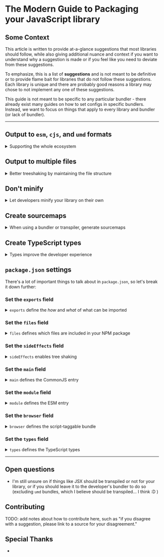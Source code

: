 # The Modern Guide to Packaging your JavaScript library

## Some Context

This article is written to provide at-a-glance suggestions that most libraries should follow, while also giving additional nuance and context if you want to understand why a suggestion is made or if you feel like you need to deviate from these suggestions.

To emphasize, this is a list of **suggestions** and is not meant to be definitive or to provide flame bait for libraries that do not follow these suggestions. Each library is unique and there are probably good reasons a library may chose to not implement any one of these suggestions.

This guide is not meant to be specific to any particular bundler - there already exist many guides on how to set configs in specific bundlers. Instead, we want to focus on things that apply to every library and bundler (or lack of bundler).

---

## Output to `esm`, `cjs`, and `umd` formats

<details>
<summary>Supporting the whole ecosystem</summary>

`esm` is short for "EcmaScript module."

`cjs` is short for "CommonJS module."

`umd` is short for "Universal Module Definition," and can be run by a raw `<script>` tag, or in CommonJS module loaders, or by `AMD` module loaders.

Without getting into the flame wars that generally happen around `esm` and `cjs` formats, you should know that generally `esm` is considered "the future" but `cjs` still has a strong hold on the community and ecosystem. `esm` is generally easier for bundlers to correctly treeshake, so it's especially important for libraries to have this format. It's also possible that some day in the future your library only needs to output to `esm`.

If you output to `umd` format, you'll note that `umd` is already compatible with CommonJS. It's up to you if you want to have both a specific `cjs` _and_ `umd` output; in some cases, there's no need to. In other cases, it can be nice to have a pure `cjs` output that keeps the file and folder structure of your source code, and a `umd` output to a single file so it can be easily `<script>`-tagged.

Finally, if your library is stateful, be aware that this does open the possibility of your library running into the [dual package hazard](https://nodejs.org/api/packages.html#dual-package-hazard), which can occur in situations where your library maintains some internal state and a developer happens to be using both a `cjs` and `esm` version of your library. The linked article describes some ways to mitigate this issue; another way to help prevent it is to use the `module` condition in [`package.json#exports`](#set-the-exports-field).

</details>

## Output to multiple files

<details>
<summary>Better treeshaking by maintaining the file structure</summary>

If you use a bundler or transpilier in your library, set it up so that it outputs files in the same way that they were authored. This makes it easier to mark specific files as having [side effects](#set-the-sideeffects-field), so that the rest of your modules aren't included in the side effects list. See [this article](https://levelup.gitconnected.com/code-splitting-for-libraries-bundling-for-npm-with-rollup-1-0-2522c7437697) for more details.

The exception to this is if you are making a bundle meant to be consumed directly in the browser without _any_ bundler (commonly, these are `umd` bundles but could also be modern `esm` bundles as well). In this case, it is better to have the browser request a single large file than need to request multiple smaller ones.

</details>

## Don't minify

<details>
<summary>Let developers minify your library on their own</summary>

If you use a bundler or transpilier in your library, configure it so that your output is not minified. Minification of your library makes it harder on the developer's bundler to do things like tree shaking. See [this article](https://levelup.gitconnected.com/code-splitting-for-libraries-bundling-for-npm-with-rollup-1-0-2522c7437697) for more details.

The exception to this is if you are making a bundle meant to be consumed directly in the browser without _any_ bundler (commonly, these are `umd` bundles but could also be modern `esm` bundles as well). You may want to consider making a "development" and "production" version of these bundles, or at the very least ensuring that you created [sourcemaps](#create-sourcemaps) for them.

</details>

## Create sourcemaps

<details>
<summary>When using a bundler or transpiler, generate sourcemaps</summary>

Any sort of transformation of your source code to a bundle will produce errors that point at the wrong location in your code. Help your future self out and create sourcemaps, even if your transformations are small!

</details>

## Create TypeScript types

<details>
<summary>Types improve the developer experience</summary>

The number of developers using TypeScript continues to grow each year, and having types built-in to your library help improve the developer experience (DX) for those devs. Additionally, devs who are not using TypeScript still get a better DX when they use an editor that understands types (such as VSCode, which uses the types to power its Intellisense feature).

However, creating types does NOT mean you must author your library in TypeScript. One option is to continue using normal JavaScript as your source code, but to also supplement it with [JSDoc](https://jsdoc.app/) comments. You can then configure TypeScript to only [emit declaration files](https://www.typescriptlang.org/tsconfig/#emitDeclarationOnly) from your JavaScript source code. TypeScript documentation even has a guide on [which JSDoc features are supported](https://www.typescriptlang.org/docs/handbook/jsdoc-supported-types.html).

Another option is to write the TypeScript type files directly, not even as part of your code. You can create an `index.d.ts` file and write the types there.

Once you have the types file, make sure you set your [`package.json#exports`](#set-the-exports-field) and [`package.json#types`](#set-the-types-field) fields.

</details>

## `package.json` settings

There's a lot of important things to talk about in `package.json`, so let's break it down further:

### Set the `exports` field

<details>
<summary><code>exports</code> define the <i>how</i> and <i>what</i> of what can be imported</summary>

The `exports` field on `package.json` is an incredibly useful addition, though it does add some complexity. The two most important things that it does is:

1. Defines what can and cannot be imported from your library, and what the name of it is. If it's not listed in `exports`, then developers cannot `import`/`require` it.
2. Allows you to change which file is imported based on conditions you define, such as "Was the file `import`ed or `require`d? Do they want a `development` or `production` version of my library?" etc.

There are some good docs from the [NodeJS team](https://nodejs.org/api/packages.html#package-entry-points) and the [Webpack team](https://webpack.js.org/guides/package-exports/) on the possibilities here. If at all possible, try to have at least a format similar to the following:

```json
{
  "exports": {
    ".": {
      "types": "index.d.ts",
      "module": "index.js",
      "import": "index.js",
      "require": "index.cjs",
      "default": "index.js"
    }
  }
}
```

Import things to know about the `exports` field:

- `"."` indicates the default entry for your package. You can additionally have named things like `"./package.json": "./package.json"` or even folders and wildcards like `"./*": "./dist/*"`
- The resolution happens from **top to bottom** and stops as soon as a matching field is found; if you have a more specific field but it is lower in the order, then it won't get matched! Because of that, the order of entries is very important.
- `types` should always come first, and helps TypeScript find the types file
- `default` should always be last, and is meant as a fallback
- The `module` field is an "unofficial" field that is supported by bundlers like Webpack and Rollup, with the goal of de-deplicating your library when it is both `require`-d and `import`-ed by a developer and/or a developer's dependencies. It should come before `import` and `require`, and point to an `esm`-only bundle - which can be the same as your original `esm` bundle if it's purely `esm`. For a deeper dive, read more [here](https://github.com/webpack/webpack/issues/11014#issuecomment-641550630), [here](https://github.com/webpack/webpack/issues/11014#issuecomment-643256943), and [here](https://github.com/rollup/plugins/pull/540#issuecomment-692078443).

If a bundler or environment understands the `exports` field, then the `package.json`'s top-level `main`, `types`, `module`, and `browser` fields are ignored, as `exports` supersedes those fields.

Finally, if you have a "development" and a "production" bundle (e.g. you have warnings in the development bundle that don't exist in the production bundle), then you can also set that up here in the `exports` field. `webpack` will recognize these conditions automatically, and Rollup [can be configured](https://github.com/rollup/plugins/tree/master/packages/node-resolve/#exportconditions) to recognize them as well.

</details>

### Set the `files` field

<details>
<summary><code>files</code> defines which files are included in your NPM package</summary>

The [`files`](https://docs.npmjs.com/cli/v8/configuring-npm/package-json#files) field tells `npm` which files and folders to include when you bundle your library up and put it on NPM's package registry.

For example, if you transform your code from TypeScript into Javscript, you probably don't want to include the TypeScript source code in your NPM package, as it's not useful and just increases the disk size of your package.

Files can take an array of strings (and those strings can include glob-like syntax if needed), so generally you would want something like:

```json
{
  "files": ["dist"]
}
```

One great way to ensure you're only including what you need is by running [`npm publish --dry-run`](https://docs.npmjs.com/cli/v8/commands/npm-publish#dry-run), which should list off the files that would be included based on your settings.

</details>

### Set the `sideEffects` field

<details>
<summary><code>sideEffects</code> enables tree shaking </summary>

Much a like creating a [pure function](https://en.wikipedia.org/wiki/Pure_function) can bring benefits, creating a "pure module" enables certain benefits as well; bundlers can do a much better job of tree shaking your library.

The way to communicate to bundlers which of your modules are "pure" or not is by setting the `sideEffects` field in `package.json` - without this field, bundlers have to assume that <strong>all</strong> of your modules are impure. `sideEffects` can either be set to `false` to indicate that none of your modules have side effects, or an array of strings to list which files have side effects. For example:

```json
{
  // all modules are "pure"
  "sideEffects": false
}
```

or

```json
{
  // all modules are "pure" except "module.js"
  "sideEffects": ["module.js"]
}
```

What make a module "inpure?" Some examples are modifying a global variable, sending an API request, or importing CSS, without the developer doing anything to invoke that action. For example:

```js
// a module with side effects

export const myVar = "hello";

window.example = "testing";
```

By importing `myVar`, your module sets `window.example` automatically! For example:

```js
import { myVar } from "library";

console.log(window.example);
// logs "testing"
```

In some cases, like polyfills, that's hard to avoid (or even intentional). However, if we wanted to make this module "pure", we could move the assignment to `window.example` into a function. For example:

```js
// a "pure module"

export const myVar = "hello";

export function setExample() {
  window.example = "testing";
}
```

This is now a "pure module." Also note the difference in how things look on the developer's side of things:

```js
import { myVar, setExample } from "library";

console.log(window.example);
// logs "undefined"

setExample();

console.log(window.example);
// logs "testing"
```

See [this article](https://webpack.js.org/guides/tree-shaking/#mark-the-file-as-side-effect-free) for more details.

</details>

### Set the `main` field

<details>
<summary><code>main</code> defines the CommonJS entry </summary>

`main` is a fallback for bundlers or environments that don't yet understand [`package.json#exports`](#set-the-exports-field); if a bundler/environment does understand package exports, then `main` is not used.

`main` should point to a CommonJS-compatible bundle; it should probably match the same file as your package export's `require` field.

</details>

### Set the `module` field

<details>
<summary><code>module</code> defines the ESM entry </summary>

`module` is a fallback for bundlers or environments that don't yet understand [`package.json#exports`](#set-the-exports-field); if a bundler/environment does understand package exports, then `module` is not used.

`module` should point to a ESM-compatible bundle; it should probably match the same file as your package export's `import` field.

</details>

### Set the `browser` field

<details>
<summary><code>browser</code> defines the script-taggable bundle </summary>

`browser` is a fallback for bundlers or environments that don't yet understand [`package.json#exports`](#set-the-exports-field); if a bundler/environment does understand package exports, then `browser` is not used.

`browser` should point to the `umd` bundle; it should probably match the same file as your package export's `script` field.

</details>

### Set the `types` field

<details>
<summary><code>types</code> defines the TypeScript types </summary>

`types` is a fallback for bundlers or environments that don't yet understand [`package.json#exports`](#set-the-exports-field); if a bundler/environment does understand package exports, then `types` is not used.

`types` should point to your TypeScript entry file, such as `index.d.ts`; it should probably match the same file as your package export's `types` field.

</details>

---

## Open questions

- I'm still unsure on if things like JSX should be transpiled or not for your library, or if you should leave it to the developer's bundler to do so (excluding `umd` bundles, which I believe should be transpiled... I think :D )

## Contributing

TODO: add notes about how to contribute here, such as "if you disagree with a suggestion, please link to a source for your disagreement."

## Special Thanks

-
